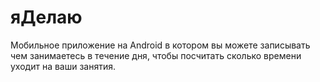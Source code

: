# яДелаю

Мобильное приложение на Android в котором вы можете записывать чем занимаетесь в течение дня, чтобы посчитать сколько времени уходит на ваши занятия.
